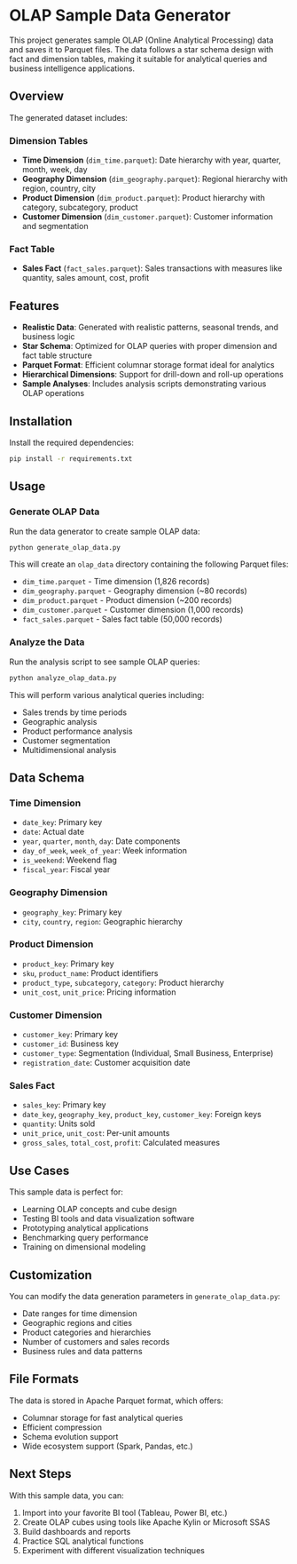 # OLAP Sample Data Generator

This project generates sample OLAP (Online Analytical Processing) data and saves it to Parquet files. The data follows a star schema design with fact and dimension tables, making it suitable for analytical queries and business intelligence applications.

## Overview

The generated dataset includes:

### Dimension Tables
- **Time Dimension** (`dim_time.parquet`): Date hierarchy with year, quarter, month, week, day
- **Geography Dimension** (`dim_geography.parquet`): Regional hierarchy with region, country, city
- **Product Dimension** (`dim_product.parquet`): Product hierarchy with category, subcategory, product
- **Customer Dimension** (`dim_customer.parquet`): Customer information and segmentation

### Fact Table
- **Sales Fact** (`fact_sales.parquet`): Sales transactions with measures like quantity, sales amount, cost, profit

## Features

- **Realistic Data**: Generated with realistic patterns, seasonal trends, and business logic
- **Star Schema**: Optimized for OLAP queries with proper dimension and fact table structure
- **Parquet Format**: Efficient columnar storage format ideal for analytics
- **Hierarchical Dimensions**: Support for drill-down and roll-up operations
- **Sample Analyses**: Includes analysis scripts demonstrating various OLAP operations

## Installation

Install the required dependencies:

```bash
pip install -r requirements.txt
```

## Usage

### Generate OLAP Data

Run the data generator to create sample OLAP data:

```bash
python generate_olap_data.py
```

This will create an `olap_data` directory containing the following Parquet files:
- `dim_time.parquet` - Time dimension (1,826 records)
- `dim_geography.parquet` - Geography dimension (~80 records)
- `dim_product.parquet` - Product dimension (~200 records)
- `dim_customer.parquet` - Customer dimension (1,000 records)
- `fact_sales.parquet` - Sales fact table (50,000 records)

### Analyze the Data

Run the analysis script to see sample OLAP queries:

```bash
python analyze_olap_data.py
```

This will perform various analytical queries including:
- Sales trends by time periods
- Geographic analysis
- Product performance analysis
- Customer segmentation
- Multidimensional analysis

## Data Schema

### Time Dimension
- `date_key`: Primary key
- `date`: Actual date
- `year`, `quarter`, `month`, `day`: Date components
- `day_of_week`, `week_of_year`: Week information
- `is_weekend`: Weekend flag
- `fiscal_year`: Fiscal year

### Geography Dimension
- `geography_key`: Primary key
- `city`, `country`, `region`: Geographic hierarchy

### Product Dimension
- `product_key`: Primary key
- `sku`, `product_name`: Product identifiers
- `product_type`, `subcategory`, `category`: Product hierarchy
- `unit_cost`, `unit_price`: Pricing information

### Customer Dimension
- `customer_key`: Primary key
- `customer_id`: Business key
- `customer_type`: Segmentation (Individual, Small Business, Enterprise)
- `registration_date`: Customer acquisition date

### Sales Fact
- `sales_key`: Primary key
- `date_key`, `geography_key`, `product_key`, `customer_key`: Foreign keys
- `quantity`: Units sold
- `unit_price`, `unit_cost`: Per-unit amounts
- `gross_sales`, `total_cost`, `profit`: Calculated measures

## Use Cases

This sample data is perfect for:
- Learning OLAP concepts and cube design
- Testing BI tools and data visualization software
- Prototyping analytical applications
- Benchmarking query performance
- Training on dimensional modeling

## Customization

You can modify the data generation parameters in `generate_olap_data.py`:
- Date ranges for time dimension
- Geographic regions and cities
- Product categories and hierarchies
- Number of customers and sales records
- Business rules and data patterns

## File Formats

The data is stored in Apache Parquet format, which offers:
- Columnar storage for fast analytical queries
- Efficient compression
- Schema evolution support
- Wide ecosystem support (Spark, Pandas, etc.)

## Next Steps

With this sample data, you can:
1. Import into your favorite BI tool (Tableau, Power BI, etc.)
2. Create OLAP cubes using tools like Apache Kylin or Microsoft SSAS
3. Build dashboards and reports
4. Practice SQL analytical functions
5. Experiment with different visualization techniques
